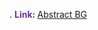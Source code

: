 .
<span style="font-weight:bold; color:rgb(112, 48, 160)">Link: </span>[Abstract BG](file:///D:%5CPROJECTS%5CPan&Beri%5C1.Project%20Setup%5C5.Art%20Design%5CBackground%5CAbstract%20BG)
